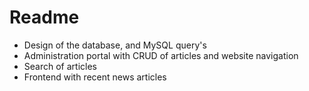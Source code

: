 # Readme
- Design of the database, and MySQL query's
- Administration portal with CRUD of articles and website navigation
- Search of articles
- Frontend with recent news articles